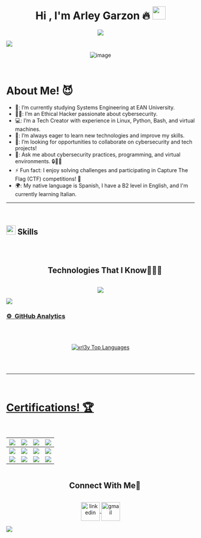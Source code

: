 
<h1 align="center"><b>Hi , I'm Arley Garzon 🔥 </b><img src="https://media.giphy.com/media/hvRJCLFzcasrR4ia7z/giphy.gif" width="35"></h1>

<p align="center">
  <a href="https://github.com/DenverCoder1/readme-typing-svg">
    <img src="https://readme-typing-svg.herokuapp.com?font=Time+New+Roman&color=cyan&size=25&center=true&vCenter=true&width=600&height=100&lines=Cybersecurity+Enthusiast,;Ethical+Hacker,;Systems+Engineer,;Tech+Creator,;Passionate+Learner,;Innovative+Thinker,;Always+eager+to+learn+new+things..<3">
  </a>
</p>

<!--horizontal divider(gradiant)-->
<img src="https://user-images.githubusercontent.com/73097560/115834477-dbab4500-a447-11eb-908a-139a6edaec5c.gif">

<p align="center">
  <img src="https://github.com/user-attachments/assets/e0435811-b33e-433a-9144-5aabb3d0ef35" alt="image" />
</p>






<br>
<h1>About Me! 😈</h1>

- 🏫: I’m currently studying Systems Engineering at EAN University.
- 🕵️‍♂️: I’m an Ethical Hacker passionate about cybersecurity.
- 💻: I’m a Tech Creator with experience in Linux, Python, Bash, and virtual machines.
- 🌱: I’m always eager to learn new technologies and improve my skills.
- 🤔: I’m looking for opportunities to collaborate on cybersecurity and tech projects! 
- 💬: Ask me about cybersecurity practices, programming, and virtual environments. 🔒👨‍💻
- ⚡ Fun fact: I enjoy solving challenges and participating in Capture The Flag (CTF) competitions! 🎯
- 🌍: My native language is Spanish, I have a B2 level in English, and I'm currently learning Italian. 
<hr>
<br>




## <img src="https://media2.giphy.com/media/QssGEmpkyEOhBCb7e1/giphy.gif?cid=ecf05e47a0n3gi1bfqntqmob8g9aid1oyj2wr3ds3mg700bl&rid=giphy.gif" width ="25"><b> Skills</b>
<br>

<!--h1 without bottom border-->
<div id="user-content-toc">
  <ul align="center">
    <summary><h2 style="display: inline-block">Technologies That I Know👨🏻‍💻</h2></summary>
  </ul>
</div>
<!--tech stack icons-->
<p align="center">
  <a href="https://skillicons.dev">
    <img src="https://skillicons.dev/icons?i=linux,bash,powershell,py,html,css,js,docker,github,java,discord,vscode,postman,mysql,cpp,cloudflare,debian,ai,kali,latex,obsidian,php,ubuntu&perline=14" />
</p>

<!--horizontal divider(gradiant)-->

<img src="https://user-images.githubusercontent.com/73097560/115834477-dbab4500-a447-11eb-908a-139a6edaec5c.gif">


### ⚙️ &nbsp;GitHub Analytics


<br />
<br />
<p align="center">
  <img src="https://github-readme-stats.vercel.app/api/top-langs/?username=xrl3y&layout=compact&theme=dark&bg_color=0A0A0A&cache_seconds=1800" alt="xrl3y Top Languages"/>
</p>
<br />







<br>
<hr>
<br>
<h1>Certifications! 🏆</h1>
<br>

|[![](https://img.shields.io/badge/Análisis%20de%20Vulnerabilidades%20-%20BTA-orange?style=for-the-badge)](https://raw.githubusercontent.com/tu_usuario/tu_repositorio/main/Certificates/Análisis_de_Vulnerabilidades_BTA.jpg)|[![](https://img.shields.io/badge/Cápsula%20Phishing-%20EAN-red?style=for-the-badge)](https://raw.githubusercontent.com/tu_usuario/tu_repositorio/main/Certificates/Cápsula_Phishing.jpg)|[![](https://img.shields.io/badge/Ciberseguridad%20-%20EAN-green?style=for-the-badge)](https://raw.githubusercontent.com/tu_usuario/tu_repositorio/main/Certificates/Cibersecurity_Awareness.jpg)|[![](https://img.shields.io/badge/Ethical%20Hacker%20-%20Cisco-blue?style=for-the-badge)](https://raw.githubusercontent.com/tu_usuario/tu_repositorio/main/Certificates/Ethical_Hacker_Badge_Sep2024.jpg)|
|---|---|---|---|
|[![](https://img.shields.io/badge/Explotación%20de%20Vulnerabilidades-%20BTA-orange?style=for-the-badge)](https://raw.githubusercontent.com/tu_usuario/tu_repositorio/main/Certificates/Explotación_de_Vulnerabilidades_BTA.jpg)|[![](https://img.shields.io/badge/Wireshark-%20BTA-blue?style=for-the-badge)](https://raw.githubusercontent.com/tu_usuario/tu_repositorio/main/Certificates/Wireshark_BTA.jpg)|[![](https://img.shields.io/badge/Inteligencia%20de%20Amenazas-%20BTA-red?style=for-the-badge)](https://raw.githubusercontent.com/tu_usuario/tu_repositorio/main/Certificates/Inteligencia_de_Amenazas_BTA.jpg)|[![](https://img.shields.io/badge/Introducción%20a%20Linux-%20Hack4u-green?style=for-the-badge)](https://raw.githubusercontent.com/tu_usuario/tu_repositorio/main/Certificates/Introducción_a_Linux_Hack4u.jpg)|[![](https://img.shields.io/badge/Ciberseguridad%20-%20Retos-orange?style=for-the-badge)](https://raw.githubusercontent.com/tu_usuario/tu_repositorio/main/Certificates/Ciberseguridad_Retos.jpg)|
|[![](https://img.shields.io/badge/Recolección%20de%20Información-%20BTA-red?style=for-the-badge)](https://raw.githubusercontent.com/tu_usuario/tu_repositorio/main/Certificates/Recolección_de_Información_BTA.jpg)|[![](https://img.shields.io/badge/Remote%20Work-%20ProCert-blue?style=for-the-badge)](https://raw.githubusercontent.com/tu_usuario/tu_repositorio/main/Certificates/Remote_Work_ProCert.jpg)|[![](https://img.shields.io/badge/WireShark%20-%20BTA-orange?style=for-the-badge)](https://raw.githubusercontent.com/tu_usuario/tu_repositorio/main/Certificates/WireShark_Pentesting.jpg)|[![](https://img.shields.io/badge/Retos%20Hacking%20Web-%20BTA-green?style=for-the-badge)](https://raw.githubusercontent.com/tu_usuario/tu_repositorio/main/Certificates/Retos_Hacking_Web_BTA.jpg)|


<!-- Connect with me -->
<!--h2 without bottom border-->
<div id="user-content-toc">
  <ul align="center">
    <summary><h2 style="display: inline-block">Connect With Me🤝</h2></summary>
  </ul>
</div>

<!--icons and links-->
<p align="center">
  <a href="https://www.linkedin.com/in/xrl3y/" target="blank">
    <img align="center" src="https://user-images.githubusercontent.com/88904952/234979284-68c11d7f-1acc-4f0c-ac78-044e1037d7b0.png" alt="linkedin" height="50" width="50" />
  </a>
  <a href="mailto:arstevgg132@gmail.com">
    <img align="center" src="https://skillicons.dev/icons?i=gmail&perline=14" alt="gmail" height="50" width="50" />
  </a>
</p>

<!--profile visit count
<div align="center">
  
[![](https://visitcount.itsvg.in/api?id=xrl3y&icon=3&color=6)](https://visitcount.itsvg.in)

  
</div>
-->


<!--horizontal divider(gradiant)-->
<img src="https://user-images.githubusercontent.com/73097560/115834477-dbab4500-a447-11eb-908a-139a6edaec5c.gif">

